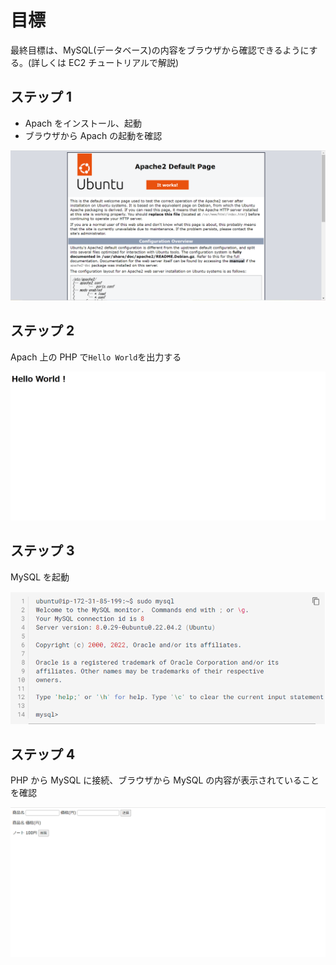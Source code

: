 # 目標

最終目標は、MySQL(データベース)の内容をブラウザから確認できるようにする。(詳しくは EC2 チュートリアルで解説)

## ステップ 1

- Apach をインストール、起動
- ブラウザから Apach の起動を確認

![](../../assets/images/Apach_defoulte.png)

## ステップ 2

Apach 上の PHP で`Hello World`を出力する

![](../../assets/images/html_hello.png)

## ステップ 3

MySQL を起動

![](../../assets/images/mysql_login.png)

## ステップ 4

PHP から MySQL に接続、ブラウザから MySQL の内容が表示されていることを確認

![](../../assets/images/get_db_item_php.png)
